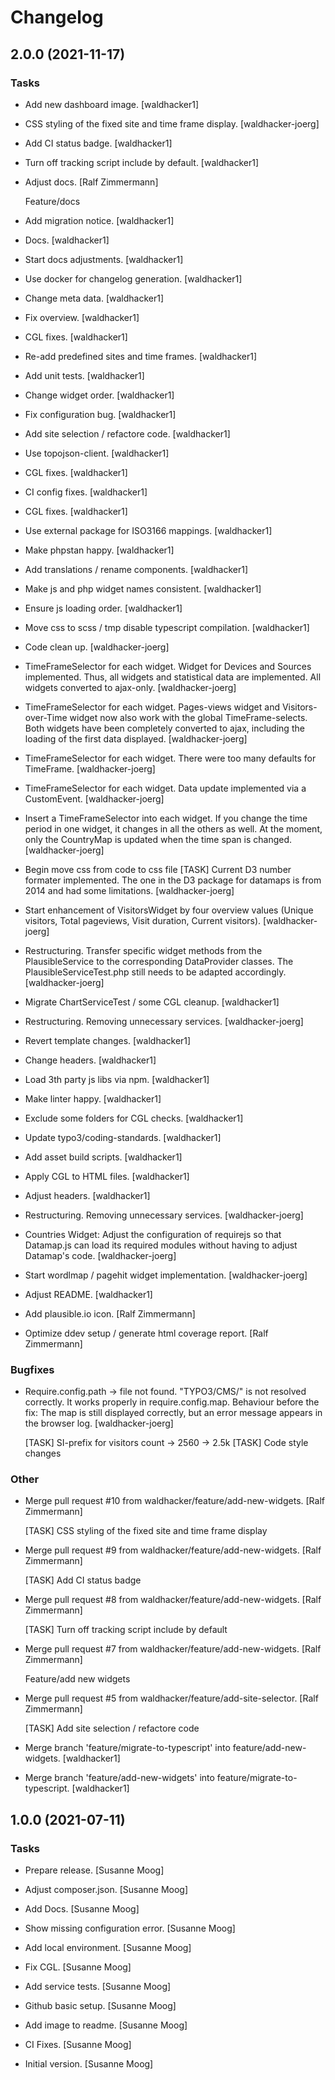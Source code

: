 # Changelog


## 2.0.0 (2021-11-17)

### Tasks

* Add new dashboard image. [waldhacker1]

* CSS styling of the fixed site and time frame display. [waldhacker-joerg]

* Add CI status badge. [waldhacker1]

* Turn off tracking script include by default. [waldhacker1]

* Adjust docs. [Ralf Zimmermann]

  Feature/docs

* Add migration notice. [waldhacker1]

* Docs. [waldhacker1]

* Start docs adjustments. [waldhacker1]

* Use docker for changelog generation. [waldhacker1]

* Change meta data. [waldhacker1]

* Fix overview. [waldhacker1]

* CGL fixes. [waldhacker1]

* Re-add predefined sites and time frames. [waldhacker1]

* Add unit tests. [waldhacker1]

* Change widget order. [waldhacker1]

* Fix configuration bug. [waldhacker1]

* Add site selection / refactore code. [waldhacker1]

* Use topojson-client. [waldhacker1]

* CGL fixes. [waldhacker1]

* CI config fixes. [waldhacker1]

* CGL fixes. [waldhacker1]

* Use external package for ISO3166 mappings. [waldhacker1]

* Make phpstan happy. [waldhacker1]

* Add translations / rename components. [waldhacker1]

* Make js and php widget names consistent. [waldhacker1]

* Ensure js loading order. [waldhacker1]

* Move css to scss / tmp disable typescript compilation. [waldhacker1]

* Code clean up. [waldhacker-joerg]

* TimeFrameSelector for each widget. Widget for Devices and Sources implemented. Thus, all widgets and statistical data are implemented. All widgets converted to ajax-only. [waldhacker-joerg]

* TimeFrameSelector for each widget. Pages-views widget and Visitors-over-Time widget now also work with the global TimeFrame-selects. Both widgets have been completely converted to ajax, including the loading of the first data displayed. [waldhacker-joerg]

* TimeFrameSelector for each widget. There were too many defaults for TimeFrame. [waldhacker-joerg]

* TimeFrameSelector for each widget. Data update implemented via a CustomEvent. [waldhacker-joerg]

* Insert a TimeFrameSelector into each widget. If you change the time period in one widget, it changes in all the others as well. At the moment, only the CountryMap is updated when the time span is changed. [waldhacker-joerg]

* Begin move css from code to css file [TASK] Current D3 number formater implemented. The one in the D3 package for datamaps is from 2014 and had some limitations. [waldhacker-joerg]

* Start enhancement of VisitorsWidget by four overview values (Unique visitors, Total pageviews, Visit duration, Current visitors). [waldhacker-joerg]

* Restructuring. Transfer specific widget methods from the PlausibleService to the corresponding DataProvider classes. The PlausibleServiceTest.php still needs to be adapted accordingly. [waldhacker-joerg]

* Migrate ChartServiceTest / some CGL cleanup. [waldhacker1]

* Restructuring. Removing unnecessary services. [waldhacker-joerg]

* Revert template changes. [waldhacker1]

* Change headers. [waldhacker1]

* Load 3th party js libs via npm. [waldhacker1]

* Make linter happy. [waldhacker1]

* Exclude some folders for CGL checks. [waldhacker1]

* Update typo3/coding-standards. [waldhacker1]

* Add asset build scripts. [waldhacker1]

* Apply CGL to HTML files. [waldhacker1]

* Adjust headers. [waldhacker1]

* Restructuring. Removing unnecessary services. [waldhacker-joerg]

* Countries Widget: Adjust the configuration of requirejs so that Datamap.js can load its required modules without having to adjust Datamap's code. [waldhacker-joerg]

* Start wordlmap / pagehit widget implementation. [waldhacker-joerg]

* Adjust README. [waldhacker1]

* Add plausible.io icon. [Ralf Zimmermann]

* Optimize ddev setup / generate html coverage report. [Ralf Zimmermann]

### Bugfixes

* Require.config.path -> file not found. "TYPO3/CMS/" is not resolved correctly. It works properly in require.config.map. Behaviour before the fix: The map is still displayed correctly, but an error message appears in the browser log. [waldhacker-joerg]

  [TASK] SI-prefix for visitors count -> 2560 -> 2.5k
  [TASK] Code style changes

### Other

* Merge pull request #10 from waldhacker/feature/add-new-widgets. [Ralf Zimmermann]

  [TASK] CSS styling of the fixed site and time frame display

* Merge pull request #9 from waldhacker/feature/add-new-widgets. [Ralf Zimmermann]

  [TASK] Add CI status badge

* Merge pull request #8 from waldhacker/feature/add-new-widgets. [Ralf Zimmermann]

  [TASK] Turn off tracking script include by default

* Merge pull request #7 from waldhacker/feature/add-new-widgets. [Ralf Zimmermann]

  Feature/add new widgets

* Merge pull request #5 from waldhacker/feature/add-site-selector. [Ralf Zimmermann]

  [TASK] Add site selection / refactore code

* Merge branch 'feature/migrate-to-typescript' into feature/add-new-widgets. [waldhacker1]

* Merge branch 'feature/add-new-widgets' into feature/migrate-to-typescript. [waldhacker1]


## 1.0.0 (2021-07-11)

### Tasks

* Prepare release. [Susanne Moog]

* Adjust composer.json. [Susanne Moog]

* Add Docs. [Susanne Moog]

* Show missing configuration error. [Susanne Moog]

* Add local environment. [Susanne Moog]

* Fix CGL. [Susanne Moog]

* Add service tests. [Susanne Moog]

* Github basic setup. [Susanne Moog]

* Add image to readme. [Susanne Moog]

* CI Fixes. [Susanne Moog]

* Initial version. [Susanne Moog]


